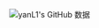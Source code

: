 
![yanL1's GitHub 数据](https://github-readme-stats.vercel.app/api?username=yanL1&show_icons=true&theme=radical)
